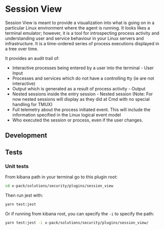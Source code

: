 # Session View

Session View is meant to provide a visualization into what is going on in a particular Linux environment where the agent is running. It looks likes a terminal emulator; however, it is a tool for introspecting process activity and understanding user and service behaviour in your Linux servers and infrastructure. It is a time-ordered series of process executions displayed in a tree over time.

It provides an audit trail of:

- Interactive processes being entered by a user into the terminal - User Input
- Processes and services which do not have a controlling tty (ie are not interactive)
- Output which is generated as a result of process activity - Output
- Nested sessions inside the entry session - Nested session (Note: For now nested sessions will display as they did at Cmd with no special handling for TMUX)
- Full telemetry about the process initiated event. This will include the information specified in the Linux logical event model
- Who executed the session or process, even if the user changes.

## Development

## Tests

### Unit tests

From kibana path in your terminal go to this plugin root:

```bash
cd x-pack/solutions/security/plugins/session_view
```

Then run jest with:

```bash
yarn test:jest
```

Or if running from kibana root, you can specify the `-i` to specify the path:

```bash
yarn test:jest -i x-pack/solutions/security/plugins/session_view/
```
